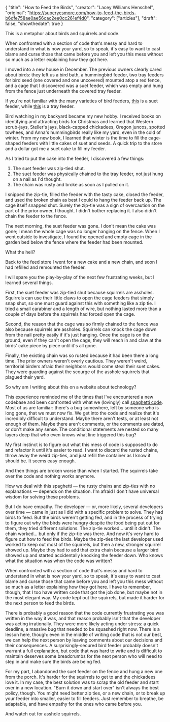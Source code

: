 {
  "title": "How to Feed the Birds",
  "creator": "Lacey Williams Henschel",
  "original": "https://superyesmore.com/how-to-feed-the-birds-b6dfe758ae0ae56cac2ee0cc261ef4d0",
  "category": ["articles"],
  "draft": false,
  "showthedate": true
}

This is a metaphor about birds and squirrels and code.

When confronted with a section of code that's messy and hard to understand in what is now your yard, so to speak, it's easy to want to cast blame and curse those that came before you and left you this mess without so much as a letter explaining how they got here.

I moved into a new house in December. The previous owners clearly cared about birds: they left us a bird bath, a hummingbird feeder, two tray feeders for bird seed (one covered and one uncovered) mounted atop a red fence, and a cage that I discovered was a suet feeder, which was empty and hung from the fence just underneath the covered tray feeder.

If you're not familiar with the many varieties of bird feeders, [this](https://www.flickr.com/photos/pavdw/15848215863/) is a suet feeder, while [this](https://www.flickr.com/photos/bobolink/5023769265/) is a tray feeder.

Bird watching in my backyard became my new hobby. I received books on identifying and attracting birds for Christmas and learned that Western scrub-jays, Steller's jays, black-capped chickadees, Oregon juncos, spotted towhees, and Anna's hummingbirds really like my yard, even in the cold of winter. From my new book, I learned that winter is the time to fill the cage-shaped feeders with little cakes of suet and seeds. A quick trip to the store and a dollar got me a suet cake to fill my feeder.

As I tried to put the cake into the feeder, I discovered a few things:

  1. The suet feeder was zip-tied shut. 
  2. The suet feeder was physically chained to the tray feeder, not just hung on a nail as I'd thought. 
  3. The chain was rusty and broke as soon as I pulled on it. 

I snipped the zip-tie, filled the feeder with the tasty cake, closed the feeder, and used the broken chain as best I could to hang the feeder back up. The cage itself snapped shut. Surely the zip-tie was a sign of overcaution on the part of the prior owner, I thought. I didn't bother replacing it. I also didn't chain the feeder to the fence.

The next morning, the suet feeder was gone. I don't mean the cake was gone; I mean the whole cage was no longer hanging on the fence. When I went outside to investigate, I found the opened and empty cage in the garden bed below the fence where the feeder had been mounted.

What the hell?

Back to the feed store I went for a new cake and a new chain, and soon I had refilled and remounted the feeder.

I will spare you the play-by-play of the next few frustrating weeks, but I learned several things.

First, the suet feeder was zip-tied shut because squirrels are assholes. Squirrels can use their little claws to open the cage feeders that simply snap shut, so one must guard against this with something like a zip tie. I tried a small carabiner and a length of wire, but nothing lasted more than a couple of days before the squirrels had forced open the cage.

Second, the reason that the cage was so firmly chained to the fence was also because squirrels are assholes. Squirrels can knock the cage down from the nail pretty easily if it's just hanging. Once the cage is on the ground, even if they can't open the cage, they will reach in and claw at the birds' cake piece by piece until it's all gone.

Finally, the existing chain was so rusted because it had been there a long time. The prior owners weren't overly cautious. They weren't weird, territorial birders afraid their neighbors would come steal their suet cakes. They were guarding against the scourge of the asshole squirrels that plagued their yard.

So why am I writing about this on a website about technology?

This experience reminded me of the times that I've encountered a new codebase and been confronted with what we (lovingly) call [spaghetti code](https://en.wikipedia.org/wiki/Spaghetti_code). Most of us are familiar: there's a bug somewhere, left by someone who is long gone, that we must now fix. We get into the code and realize that it's incredibly difficult to understand. Maybe there aren't tests, or at least not enough of them. Maybe there aren't comments, or the comments are dated, or don't make any sense. The conditional statements are nested so many layers deep that who even knows what line triggered this bug?

My first instinct is to figure out what this mess of code is supposed to do and refactor it until it's easier to read. I want to discard the rusted chains, throw away the weird zip-ties, and just refill the container as I know it should be. It seems easy enough.

And then things are broken worse than when I started. The squirrels take over the code and nothing works anymore.

How we deal with this spaghetti — the rusty chains and zip-ties with no explanations — depends on the situation. I'm afraid I don't have universal wisdom for solving these problems.

But I do have empathy. The developer — or, more likely, several developers over time — came in just as I did with a specific problem to solve. They had birds to feed. But the birds weren't getting fed, and in the process of trying to figure out why the birds were hungry despite the food being put out for them, they tried different solutions. The zip-tie worked… until it didn't. The chain worked… but only if the zip-tie was there. And now it's very hard to figure out how to feed the birds. Maybe the zip-ties the last developer used worked to keep out most of the squirrels, but then a new, stronger squirrel showed up. Maybe they had to add that extra chain because a larger bird showed up and started accidentally knocking the feeder down. Who knows what the situation was when the code was written?

When confronted with a section of code that's messy and hard to understand in what is now your yard, so to speak, it's easy to want to cast blame and curse those that came before you and left you this mess without so much as a letter explaining how they got here. I have to remember, though, that I too have written code that got the job done, but maybe not in the most elegant way. My code kept out the squirrels, but made it harder for the next person to feed the birds.

There is probably a good reason that the code currently frustrating you was written in the way it was, and that reason probably isn't that the developer was acting irrationally. They were more likely acting under stress: a quick deadline, a massive bug that needed to be squashed right now. There is a lesson here, though: even in the middle of writing code that is not our best, we can help the next person by leaving comments about our decisions and their consequences. A surprisingly-secured bird feeder probably doesn't warrant a full explanation, but code that was hard to write and is difficult to maintain deserves some breadcrumbs for the next person who will need to step in and make sure the birds are being fed.

For my part, I abandoned the suet feeder on the fence and hung a new one from the porch. It's harder for the squirrels to get to and the chickadees love it. In my case, the best solution was to scrap the old feeder and start over in a new location. "Burn it down and start over" isn't always the best policy, though. You might need better zip ties, or a new chain, or to break up your feeder into smaller, easier to fill feeders. Just remember to breathe, be adaptable, and have empathy for the ones who came before you.

And watch out for asshole squirrels.